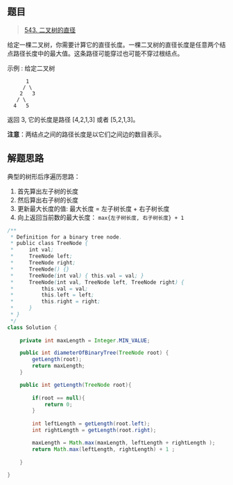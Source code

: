 ## 题目

> [543. 二叉树的直径](https://leetcode-cn.com/problems/diameter-of-binary-tree/)

给定一棵二叉树，你需要计算它的直径长度。一棵二叉树的直径长度是任意两个结点路径长度中的最大值。这条路径可能穿过也可能不穿过根结点。

 

示例 :
给定二叉树

          1
         / \
        2   3
       / \     
      4   5    
返回 3, 它的长度是路径 [4,2,1,3] 或者 [5,2,1,3]。

 

**注意**：两结点之间的路径长度是以它们之间边的数目表示。

## 解题思路

典型的树形后序遍历思路：

1. 首先算出左子树的长度
2. 然后算出右子树的长度
3. 更新最大长度的值: 最大长度 = 左子树长度 + 右子树长度
4. 向上返回当前数的最大长度： `max{左子树长度, 右子树长度} + 1`

```java
/**
 * Definition for a binary tree node.
 * public class TreeNode {
 *     int val;
 *     TreeNode left;
 *     TreeNode right;
 *     TreeNode() {}
 *     TreeNode(int val) { this.val = val; }
 *     TreeNode(int val, TreeNode left, TreeNode right) {
 *         this.val = val;
 *         this.left = left;
 *         this.right = right;
 *     }
 * }
 */
class Solution {
    
    private int maxLength = Integer.MIN_VALUE;

    public int diameterOfBinaryTree(TreeNode root) {
        getLength(root);
        return maxLength;
    }

    public int getLength(TreeNode root){
        
        if(root == null){
            return 0;
        }
        
        int leftLength = getLength(root.left);
        int rightLength = getLength(root.right);

        maxLength = Math.max(maxLength, leftLength + rightLength );
        return Math.max(leftLength, rightLength) + 1 ;
        
    }
    
}
```

  
